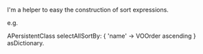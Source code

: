 I'm a helper to easy the construction of sort expressions. 

e.g. 

APersistentClass 
	selectAllSortBy: { 'name' -> VOOrder ascending } asDictionary.